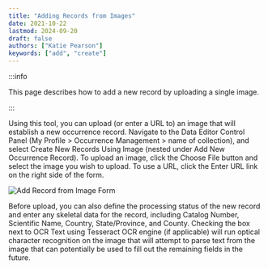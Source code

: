 ```yaml
---
title: "Adding Records from Images"
date: 2021-10-22
lastmod: 2024-09-20
draft: false
authors: ["Katie Pearson"]
keywords: ["add", "create"]
---
```


:::info

This page describes how to add a new record by uploading a single image.

:::

Using this tool, you can upload (or enter a URL to) an image that will establish a new occurrence record. Navigate to the Data Editor Control Panel (My Profile > Occurrence Management > name of collection), and select Create New Records Using Image (nested under Add New Occurrence Record). To upload an image, click the Choose File button and select the image you wish to upload. To use a URL, click the Enter URL link on the right side of the form.

![Add Record from Image Form](/img/addfromimage.png)

Before upload, you can also define the processing status of the new record and enter any skeletal data for the record, including Catalog Number, Scientific Name, Country, State/Province, and County. Checking the box next to OCR Text using Tesseract OCR engine (if applicable) will run optical character recognition on the image that will attempt to parse text from the image that can potentially be used to fill out the remaining fields in the future.
